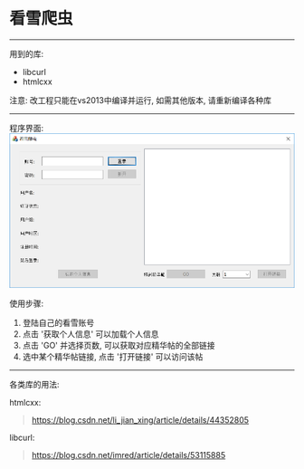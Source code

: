 # 看雪爬虫
___
用到的库:
* libcurl
* htmlcxx

注意: 改工程只能在vs2013中编译并运行, 如需其他版本, 请重新编译各种库

-----
程序界面:
![](assets/markdown-img-paste-20180723143754572.png)

使用步骤:
1. 登陆自己的看雪账号
2. 点击 '获取个人信息' 可以加载个人信息
3. 点击 'GO' 并选择页数, 可以获取对应精华帖的全部链接
4. 选中某个精华帖链接, 点击 '打开链接' 可以访问该帖

---

 各类库的用法:

htmlcxx:
 > https://blog.csdn.net/li_jian_xing/article/details/44352805

libcurl:
 > https://blog.csdn.net/imred/article/details/53115885

 
